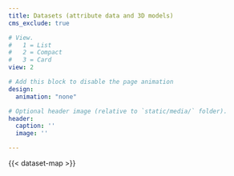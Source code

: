 ```yaml
---
title: Datasets (attribute data and 3D models)
cms_exclude: true

# View.
#   1 = List
#   2 = Compact
#   3 = Card
view: 2

# Add this block to disable the page animation
design:
  animation: "none"

# Optional header image (relative to `static/media/` folder).
header:
  caption: ''
  image: ''

---
```


{{< dataset-map >}}
